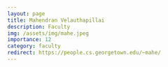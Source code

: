 ```yaml
---
layout: page
title: Mahendran Velauthapillai
description: Faculty
img: /assets/img/mahe.jpeg
importance: 12
category: faculty
redirect: https://people.cs.georgetown.edu/~mahe/
---
```

